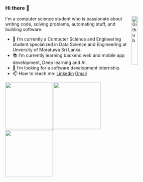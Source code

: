 ### Hi there 👋

<img width="20%" align="right" alt="Github" src="https://user-images.githubusercontent.com/48678280/88862734-4903af80-d201-11ea-968b-9c939d88a37c.gif" />



I'm a computer science student who is passionate about writing code, solving problems, automating stuff, and building software.

- 🔭 I’m currently a Computer Science and Engineering student specialized in Data Science and Engineering at Unversity of Moratuwa Sri Lanka.
- 📚 I’m currently learning backend web and mobile app development, Deep learning and AI.
- 👯 I’m looking for a software development internship. 
- 📫 How to reach me: [Linkedin](https://www.linkedin.com/in/tharoosha-vihidun-b6450019a/) [Gmail](tharooshavihidun@gmail.com)


<a href = 'https://github.com/tharoosha'>
  <img height="150em" src="https://github-readme-stats.vercel.app/api?username=tharoosha&theme=dark&show_icons=true" />
  <img height="150em" src="https://streak-stats.demolab.com/?user=DenverCoder1)](https://git.io/streak-stats" />
  <img height="150em" src="https://github-readme-stats.vercel.app/api/top-langs/?username=tharoosha&theme=dark&layout=compact" />
</a>
